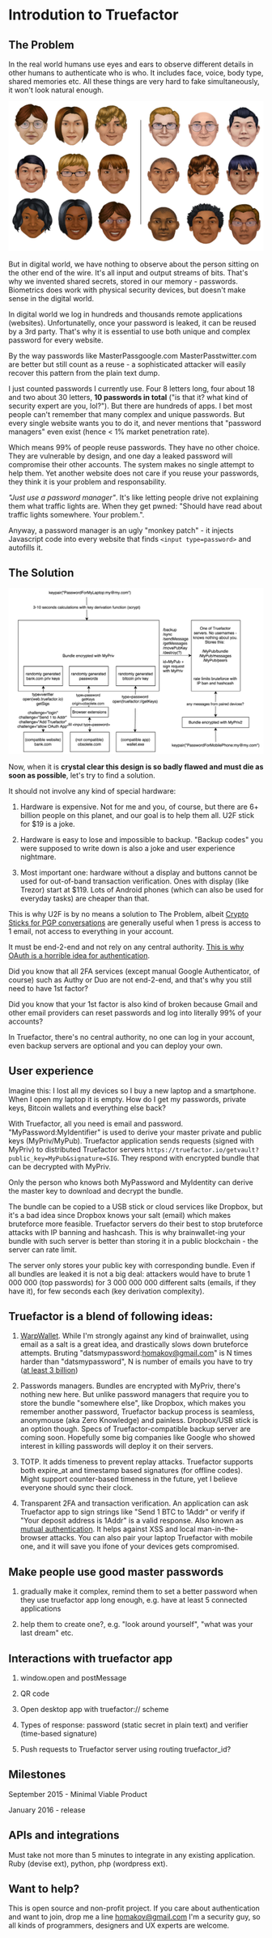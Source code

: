 # Introdution to Truefactor

## The Problem

In the real world humans use eyes and ears to observe different details in other humans to authenticate who is who. It includes face, voice, body type, shared memories etc. All these things are very hard to fake simultaneously, it won't look natural enough. 

<img src="/faces.jpg">

But in digital world, we have nothing to observe about the person sitting on the other end of the wire. It's all input and output streams of bits. That's why we invented shared secrets, stored in our memory - passwords. Biometrics does work  with physical security devices, but doesn't make sense in the digital world.

In digital world we log in hundreds and thousands remote applications (websites). Unfortunatelly, once your password is leaked, it can be reused by a 3rd party. That's why it is essential to use both unique and complex password for every website.

By the way passwords like MasterPassgoogle.com MasterPasstwitter.com are better but still count as a reuse - a sophisticated attacker will easily recover this pattern from the plain text dump.

I just counted passwords I currently use. Four 8 letters long, four about 18 and two about 30 letters, **10 passwords in total** ("is that it? what kind of security expert are you, lol?"). But there are hundreds of apps. I bet most people can't remember that many complex and unique passwords. But every single website wants you to do it, and never mentions that "password managers" even exist (hence < 1% market penetration rate).

Which means 99% of people reuse passwords. They have no other choice. They are vulnerable by design, and one day a leaked password will compromise their other accounts. The system makes no single attempt to help them. Yet another website does not care if you reuse your passwords, they think it is your problem and responsability.

*"Just use a password manager"*. It's like letting people drive not explaining them what traffic lights are. When they get pwned: "Should have read about traffic lights somewhere. Your problem.". 

Anyway, a password manager is an ugly "monkey patch" - it injects Javascript code into every website that finds `<input type=password>` and autofills it.

## The Solution

<img src="/truefactor.png">

Now, when it is **crystal clear this design is so badly flawed and must die as soon as possible**, let's try to find a solution.

It should not involve any kind of special hardware: 

1) Hardware is expensive. Not for me and you, of course, but there are 6+ billion people on this planet, and our goal is to help them all. U2F stick for $19 is a joke.

2) Hardware is easy to lose and impossible to backup. "Backup codes" you were supposed to write down is also a joke and user experience nightmare.

3) Most important one: hardware without a display and buttons cannot be used for out-of-band transaction verification. Ones with display (like Trezor) start at $119. Lots of Android phones (which can also be used for everyday tasks) are cheaper than that. 

This is why U2F is by no means a solution to The Problem, albeit <a href="https://www.assembla.com/spaces/cryptostick/wiki">Crypto Sticks for PGP conversations</a> are generally useful when 1 press is access to 1 email, not access to everything in your account.

It must be end-2-end and not rely on any central authority. <a href="http://www.oauthsecurity.com/">This is why OAuth is a horrible idea for authentication</a>. 

Did you know that all 2FA services (except manual Google Authenticator, of course) such as Authy or Duo are not end-2-end, and that's why you still need to have 1st factor?

Did you know that your 1st factor is also kind of broken because Gmail and other email providers can reset passwords and log into literally 99% of your accounts? 

In Truefactor, there's no central authority, no one can log in your account, even backup servers are optional and you can deploy your own.

## User experience

Imagine this: I lost all my devices so I buy a new laptop and a smartphone. When I open my laptop it is empty. How do I get my passwords, private keys, Bitcoin wallets and everything else back?

With Truefactor, all you need is email and password. "MyPassword:MyIdentifier" is used to derive your master private and public keys (MyPriv/MyPub). Truefactor application sends requests (signed with MyPriv) to distributed Truefactor servers `https://truefactor.io/getvault?public_key=MyPub&signature=SIG`. They respond with encrypted bundle that can be decrypted with MyPriv.

Only the person who knows both MyPassword and MyIdentity can derive the master key to download and decrypt the bundle. 

The bundle can be copied to a USB stick or cloud services like Dropbox, but it's a bad idea since Dropbox knows your salt (email) which makes bruteforce more feasible. Truefactor servers do their best to stop bruteforce attacks with IP banning and hashcash. This is why brainwallet-ing your bundle with such server is better than storing it in a public blockchain - the server can rate limit.

The server only stores your public key with corresponding bundle. Even if all bundles are leaked it is not a big deal: attackers would have to brute 1 000 000 (top passwords) for 3 000 000 000 different salts (emails, if they have it), for few seconds each (key derivation complexity).


## Truefactor is a blend of following ideas:

1) <a href="https://keybase.io/warp/warp_1.0.6_SHA256_e68d4587b0e2ec34a7b554fbd1ed2d0fedfaeacf3e47fbb6c5403e252348cbfc.html">WarpWallet</a>. While I'm strongly against any kind of brainwallet, using email as a salt is a great idea, and drastically slows down bruteforce attempts. Bruting "datsmypassword:homakov@gmail.com" is N times harder than "datsmypassword", N is number of emails you have to try (<a href="http://www.internetlivestats.com/internet-users/">at least 3 billion</a>)

2) Passwords managers. Bundles are encrypted with MyPriv, there's nothing new here. But unlike password managers that require you to store the bundle "somewhere else", like Dropbox, which makes you remember another password, Truefactor backup process is seamless, anonymouse (aka Zero Knowledge) and painless. Dropbox/USB stick is an option though. Specs of Truefactor-compatible backup server are coming soon. Hopefully some big companies like Google who showed interest in killing passwords will deploy it on their servers.

3) TOTP. It adds timeness to prevent replay attacks. Truefactor supports both expire_at and timestamp based signatures (for offline codes). Might support counter-based timeness in the future, yet I believe everyone should sync their clock.

4) Transparent 2FA and transaction verification. An application can ask Truefactor app to sign strings like "Send 1 BTC to 1Addr" or verify if "Your deposit address is 1Addr" is a valid response. Also known as <a href="https://en.wikipedia.org/wiki/Mutual_authentication">mutual authentication</a>. It helps against XSS and local man-in-the-browser attacks. You can also pair your laptop Truefactor with mobile one, and it will save you ifone of your devices gets compromised.




## Make people use good master passwords


1) gradually make it complex, remind them to set a better password when they use truefactor app long enough, e.g. have at least 5 connected applications

2) help them to create one?, e.g. "look around yourself", "what was your last dream" etc. 


## Interactions with truefactor app

1) window.open and postMessage

2) QR code

3) Open desktop app with truefactor:// scheme

4) Types of response: password (static secret in plain text) and verifier (time-based signature)

5) Push requests to Truefactor server using routing truefactor_id?

## Milestones

September 2015 - Minimal Viable Product

January 2016 - release

## APIs and integrations

Must take not more than 5 minutes to integrate in any existing application. Ruby (devise ext), python, php (wordpress ext).

## Want to help?

This is open source and non-profit project. If you care about authentication and want to join, drop me a line homakov@gmail.com I'm a security guy, so all kinds of programmers, designers and UX experts are welcome.





